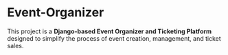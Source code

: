 # Event-Organizer
This project is a **Django-based Event Organizer and Ticketing Platform** designed to simplify the process of event creation, management, and ticket sales.
